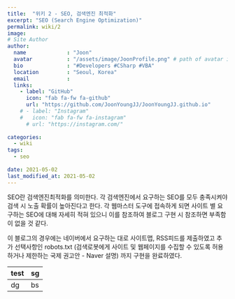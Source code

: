 ```yaml
---
title:  "위키 2 - SEO, 검색엔진 최적화"
excerpt: "SEO (Search Engine Optimization)"
permalink: wiki/2
image: 
# Site Author
author:
  name             : "Joon"
  avatar           : "/assets/image/JoonProfile.png" # path of avatar image, e.g. "/assets/images/bio-photo.jpg"
  bio              : "#Developers #CSharp #VBA"
  location         : "Seoul, Korea"
  email            :
  links:
    - label: "GitHub"
      icon: "fab fa-fw fa-github"
      url: "https://github.com/JoonYoungJJ/JoonYoungJJ.github.io"
    # - label: "Instagram"
    #   icon: "fab fa-fw fa-instagram"
      # url: "https://instagram.com/"
      
categories:
  - wiki
tags:
  - seo
 
date: 2021-05-02
last_modified_at: 2021-05-02
---
```


SEO란 검색엔진최적화를 의미한다. 각 검색엔진에서 요구하는 SEO를 모두 충족시켜야 검색 시 노출 확률이 높아진다고 한다. 각 웹마스터 도구에 접속하게 되면 사이트 별 요구하는 SEO에 대해 자세히 적혀 있으니 이를 참조하여 블로그 구현 시 참조하면 부족함이 없을 것 같다.  

이 블로그의 경우에는 네이버에서 요구하는 대로 사이트맵, RSS피드를 제출하였고 추가 선택사항인 robots.txt (검색로봇에게 사이트 및 웹페이지를 수집할 수 있도록 허용하거나 제한하는 국제 권고안 - Naver 설명) 까지 구현을 완료하였다.  

| test  | sg  |
|---|---|
| dg  | bs  |



